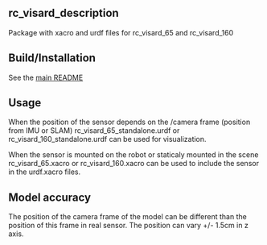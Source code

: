 
rc_visard_description
----------------

Package with xacro and urdf files for rc_visard_65 and rc_visard_160 

Build/Installation
------------------

See the [main README](../README.md)

Usage
---------

When the position of the sensor depends on the /camera frame (position from IMU or SLAM) rc_visard_65_standalone.urdf or rc_visard_160_standalone.urdf can be used for visualization.

When the sensor is mounted on the robot or staticaly mounted in the scene rc_visard_65.xacro or rc_visard_160.xacro can be used to include the sensor in the urdf.xacro files.


Model accuracy
-------------

The position of the camera frame of the model can be different than the position of this frame in real sensor. The position can vary +/- 1.5cm in z axis. 


